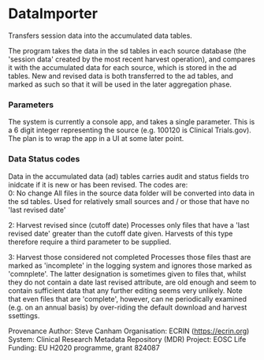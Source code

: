# DataImporter
Transfers session data into the accumulated data tables.

The program takes the data in the sd tables in each source database (the 'session data' created by the most recent harvest operation), and compares it with the accumulated data for each source, which is stored in the ad tables. New and revised data is both transferred to the ad tables, and marked as such so that it will be used in the later aggregation phase. 

### Parameters
The system is currently a console app, and takes a single parameter. This is a 6 digit integer representing the source (e.g. 100120 is Clinical Trials.gov). The plan is to wrap the app in a UI at some later point.

### Data Status codes
Data in the accumulated data (ad) tables carries audit and status fields tro inidcate if it is new or has been revised. The codes are:<br/>
0: No change
All files in the source data folder will be converted into data in the sd tables. Used for relatively small sources and / or those that have no 'last revised date'

2: Harvest revised since (cutoff date)
Processes only files that have a 'last revised date' greater than the cutoff date given. Harvests of this type therefore require a third parameter to be supplied.

3: Harvest those considered not completed
Processes those files thast are marked as 'incomplete' in the logging system and ignores those marked as 'comnplete'. The latter designation is sometimes given to files that, whilst they do not contain a date last revised attribute, are old enough and seem to contain sufficient data that any further editing seems very unlikely. Note that even files that are 'complete', however, can ne periodically examined (e.g. on an annual basis) by over-riding the default download and harvest ssettings.

Provenance
Author: Steve Canham
Organisation: ECRIN (https://ecrin.org)
System: Clinical Research Metadata Repository (MDR)
Project: EOSC Life
Funding: EU H2020 programme, grant 824087
